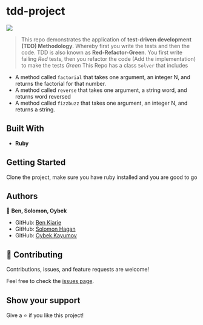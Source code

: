# tdd-project
![](https://img.shields.io/badge/Microverse-blueviolet)

> This repo demonstrates the application of **test-driven development (TDD) Methodology**. Whereby first you write the tests and then the code.
> TDD is also known as **Red-Refactor-Green**. You first write failing *Red* tests, then you refactor the code (Add the implementation) to make the tests *Green*
> This Repo has a class `Solver` that includes 

- A method called `factorial` that takes one argument, an integer N, and returns the factorial for that number.
- A method called `reverse` that takes one argument, a string word, and returns word reversed 
- A method called `fizzbuzz` that takes one argument, an integer N, and returns a string.

## Built With

- **Ruby**
  
## Getting Started

Clone the project, make sure you have ruby installed and you are good to go

## Authors

👤 **Ben, Solomon, Oybek**

- GitHub: [Ben Kiarie](https://github.com/Benmuiruri)
- GitHub: [Solomon Hagan](https://github.com/Achilles-Dev)
- GitHub: [Oybek Kayumov](https://github.com/OybekKayumov)

## 🤝 Contributing

Contributions, issues, and feature requests are welcome!

Feel free to check the [issues page](https://github.com/Benmuiruri/tdd-project/issues).

## Show your support

Give a ⭐️ if you like this project!
